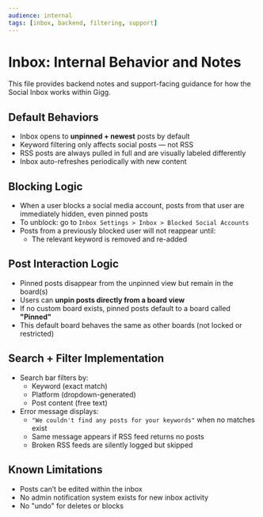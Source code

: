 ```yaml
---
audience: internal
tags: [inbox, backend, filtering, support]
---
```


# Inbox: Internal Behavior and Notes

This file provides backend notes and support-facing guidance for how the Social Inbox works within Gigg.

## Default Behaviors

- Inbox opens to **unpinned + newest** posts by default
- Keyword filtering only affects social posts — not RSS
- RSS posts are always pulled in full and are visually labeled differently
- Inbox auto-refreshes periodically with new content

## Blocking Logic

- When a user blocks a social media account, posts from that user are immediately hidden, even pinned posts
- To unblock: go to `Inbox Settings > Inbox > Blocked Social Accounts`
- Posts from a previously blocked user will not reappear until:
  - The relevant keyword is removed and re-added

## Post Interaction Logic

- Pinned posts disappear from the unpinned view but remain in the board(s)
- Users can **unpin posts directly from a board view**
- If no custom board exists, pinned posts default to a board called **"Pinned"**
- This default board behaves the same as other boards (not locked or restricted)

## Search + Filter Implementation

- Search bar filters by:
  - Keyword (exact match)
  - Platform (dropdown-generated)
  - Post content (free text)
- Error message displays:
  - `"We couldn't find any posts for your keywords"` when no matches exist
  - Same message appears if RSS feed returns no posts
  - Broken RSS feeds are silently logged but skipped

## Known Limitations

- Posts can’t be edited within the inbox
- No admin notification system exists for new inbox activity
- No "undo" for deletes or blocks
